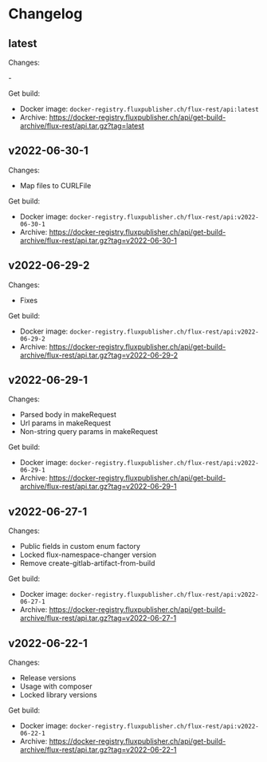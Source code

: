 # Changelog

## latest

Changes:

\-

Get build:

- Docker image: `docker-registry.fluxpublisher.ch/flux-rest/api:latest`
- Archive: https://docker-registry.fluxpublisher.ch/api/get-build-archive/flux-rest/api.tar.gz?tag=latest

## v2022-06-30-1

Changes:

- Map files to CURLFile

Get build:

- Docker image: `docker-registry.fluxpublisher.ch/flux-rest/api:v2022-06-30-1`
- Archive: https://docker-registry.fluxpublisher.ch/api/get-build-archive/flux-rest/api.tar.gz?tag=v2022-06-30-1

## v2022-06-29-2

Changes:

- Fixes

Get build:

- Docker image: `docker-registry.fluxpublisher.ch/flux-rest/api:v2022-06-29-2`
- Archive: https://docker-registry.fluxpublisher.ch/api/get-build-archive/flux-rest/api.tar.gz?tag=v2022-06-29-2

## v2022-06-29-1

Changes:

- Parsed body in makeRequest
- Url params in makeRequest
- Non-string query params in makeRequest

Get build:

- Docker image: `docker-registry.fluxpublisher.ch/flux-rest/api:v2022-06-29-1`
- Archive: https://docker-registry.fluxpublisher.ch/api/get-build-archive/flux-rest/api.tar.gz?tag=v2022-06-29-1

## v2022-06-27-1

Changes:

- Public fields in custom enum factory
- Locked flux-namespace-changer version
- Remove create-gitlab-artifact-from-build

Get build:

- Docker image: `docker-registry.fluxpublisher.ch/flux-rest/api:v2022-06-27-1`
- Archive: https://docker-registry.fluxpublisher.ch/api/get-build-archive/flux-rest/api.tar.gz?tag=v2022-06-27-1

## v2022-06-22-1

Changes:

- Release versions
- Usage with composer
- Locked library versions

Get build:

- Docker image: `docker-registry.fluxpublisher.ch/flux-rest/api:v2022-06-22-1`
- Archive: https://docker-registry.fluxpublisher.ch/api/get-build-archive/flux-rest/api.tar.gz?tag=v2022-06-22-1
